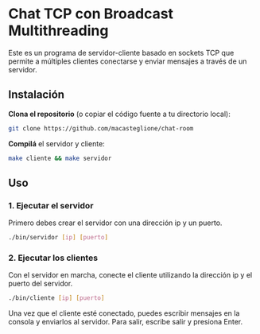 # Chat TCP con Broadcast Multithreading

Este es un programa de servidor-cliente basado en sockets TCP que permite a múltiples clientes conectarse y enviar mensajes a través de un servidor.

## Instalación

**Clona el repositorio** (o copiar el código fuente a tu directorio local):

```sh
git clone https://github.com/macasteglione/chat-room
```

**Compilá** el servidor y cliente:

```sh
make cliente && make servidor
```

## Uso

### 1. Ejecutar el servidor

Primero debes crear el servidor con una dirección ip y un puerto.

```sh
./bin/servidor [ip] [puerto]
```
### 2. Ejecutar los clientes

Con el servidor en marcha, conecte el cliente utilizando la dirección ip y el puerto del servidor.

```sh
./bin/cliente [ip] [puerto]
```

Una vez que el cliente esté conectado, puedes escribir mensajes en la consola y enviarlos al servidor. Para salir, escribe salir y presiona Enter.